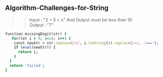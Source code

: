 ## Algorithm-Challenges-for-String

>> Input : "2 + 5 = x"
>> And Output must be less than 10
>> </br>
>> Output : "7"

```ruby
function missingDigit(str) {
   for(let i = 0; i<10; i++) {
    const newStr = str.replace(/x/, i.toString()).replace(/=/, '===');
    if (eval(newStr)) {
      return i;
    }
  }
  return 'failed';
}

```
